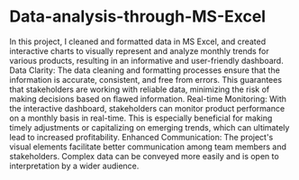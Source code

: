 # Data-analysis-through-MS-Excel
In this project, I cleaned and formatted data in MS Excel, and created interactive charts to visually represent and analyze monthly trends for various products, resulting in an informative and user-friendly dashboard.
Data Clarity: The data cleaning and formatting processes ensure that the information is accurate, consistent, and free from errors. This guarantees that stakeholders are working with reliable data, minimizing the risk of making decisions based on flawed information.
Real-time Monitoring: With the interactive dashboard, stakeholders can monitor product performance on a monthly basis in real-time. This is especially beneficial for making timely adjustments or capitalizing on emerging trends, which can ultimately lead to increased profitability.
Enhanced Communication: The project's visual elements facilitate better communication among team members and stakeholders. Complex data can be conveyed more easily and is open to interpretation by a wider audience.
